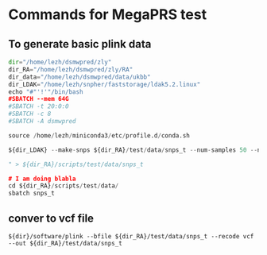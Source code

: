 # Commands for MegaPRS test
 

## To generate basic plink data
```python
dir="/home/lezh/dsmwpred/zly"
dir_RA="/home/lezh/dsmwpred/zly/RA"
dir_data="/home/lezh/dsmwpred/data/ukbb"
dir_LDAK="/home/lezh/snpher/faststorage/ldak5.2.linux"
echo "#"'!'"/bin/bash
#SBATCH --mem 64G
#SBATCH -t 20:0:0
#SBATCH -c 8
#SBATCH -A dsmwpred

source /home/lezh/miniconda3/etc/profile.d/conda.sh

${dir_LDAK} --make-snps ${dir_RA}/test/data/snps_t --num-samples 50 --num-snps 100

" > ${dir_RA}/scripts/test/data/snps_t

# I am doing blabla
cd ${dir_RA}/scripts/test/data/
sbatch snps_t

```

## conver to vcf file
```
${dir}/software/plink --bfile ${dir_RA}/test/data/snps_t --recode vcf --out ${dir_RA}/test/data/snps_t
```